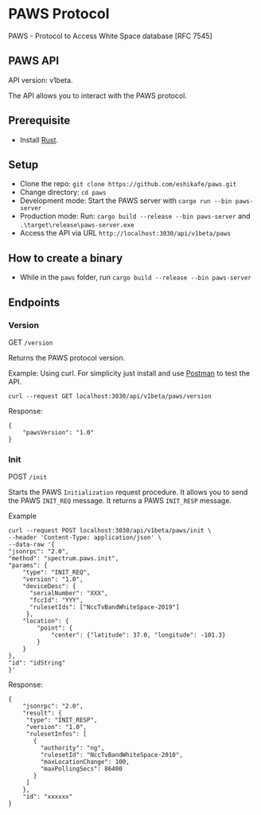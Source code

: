 # PAWS Protocol

PAWS - Protocol to Access White Space database [RFC 7545]

## PAWS API

API version: v1beta.

The API allows you to interact with the PAWS protocol.

## Prerequisite

- Install [Rust](https://www.rust-lang.org/tools/install).

## Setup

- Clone the repo: `git clone https://github.com/eshikafe/paws.git`
- Change directory: `cd paws`
- Development mode: Start the PAWS server with `cargo run --bin paws-server`
- Production mode: Run: `cargo build --release --bin paws-server` and `.\target\release\paws-server.exe`
- Access the API via URL `http://localhost:3030/api/v1beta/paws`

## How to create a binary

- While in the `paws` folder, run `cargo build --release --bin paws-server`

## Endpoints

### Version

GET `/version`

Returns the PAWS protocol version.

Example: Using curl. For simplicity just install and use [Postman](https://www.postman.com/) to test the API.

```
curl --request GET localhost:3030/api/v1beta/paws/version
```

Response:

```
{
    "pawsVersion": "1.0"
}

```

### Init

POST `/init`

Starts the PAWS `Initialization` request procedure. It allows you to send the PAWS `INIT_REQ` message. It returns a PAWS `INIT_RESP` message.

Example

```
curl --request POST localhost:3030/api/v1beta/paws/init \
--header 'Content-Type: application/json' \
--data-raw '{
"jsonrpc": "2.0",
"method": "spectrum.paws.init",
"params": {
    "type": "INIT_REQ",
    "version": "1.0",
    "deviceDesc": {
      "serialNumber": "XXX",
      "fccId": "YYY",
      "rulesetIds": ["NccTvBandWhiteSpace-2019"]
     },
    "location": {
        "point": {
            "center": {"latitude": 37.0, "longitude": -101.3}
        }
    }
},
"id": "idString"
}'
```

Response:

```
{
    "jsonrpc": "2.0",
    "result": {
     "type": "INIT_RESP",
     "version": "1.0",
     "rulesetInfos": [
       {
         "authority": "ng",
         "rulesetId": "NccTvBandWhiteSpace-2010",
         "maxLocationChange": 100,
         "maxPollingSecs": 86400
       }
     ]
    },
    "id": "xxxxxx"
}

```
